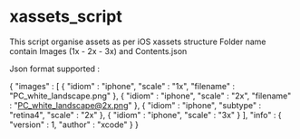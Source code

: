 xassets_script
==============

This script organise assets as per iOS xassets structure 
Folder name contain Images (1x - 2x - 3x) and Contents.json

Json format supported :

{
  "images" : [
    {
      "idiom" : "iphone",
      "scale" : "1x",
      "filename" : "PC_white_landscape.png"
    },
    {
      "idiom" : "iphone",
      "scale" : "2x",
      "filename" : "PC_white_landscape@2x.png"
    },
    {
      "idiom" : "iphone",
      "subtype" : "retina4",
      "scale" : "2x"
    },
    {
      "idiom" : "iphone",
      "scale" : "3x"
    }
  ],
  "info" : {
    "version" : 1,
    "author" : "xcode"
  }
}